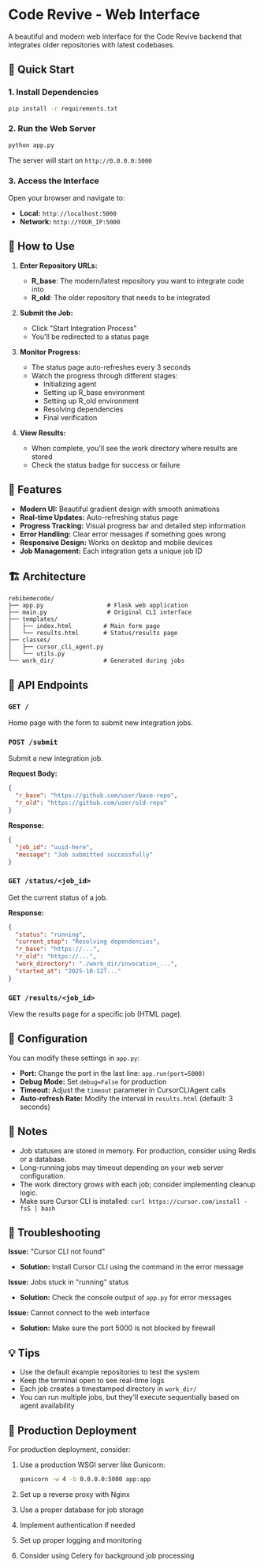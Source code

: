 # Code Revive - Web Interface

A beautiful and modern web interface for the Code Revive backend that integrates older repositories with latest codebases.

## 🚀 Quick Start

### 1. Install Dependencies

```bash
pip install -r requirements.txt
```

### 2. Run the Web Server

```bash
python app.py
```

The server will start on `http://0.0.0.0:5000`

### 3. Access the Interface

Open your browser and navigate to:
- **Local:** `http://localhost:5000`
- **Network:** `http://YOUR_IP:5000`

## 📖 How to Use

1. **Enter Repository URLs:**
   - **R_base**: The modern/latest repository you want to integrate code into
   - **R_old**: The older repository that needs to be integrated

2. **Submit the Job:**
   - Click "Start Integration Process"
   - You'll be redirected to a status page

3. **Monitor Progress:**
   - The status page auto-refreshes every 3 seconds
   - Watch the progress through different stages:
     - Initializing agent
     - Setting up R_base environment
     - Setting up R_old environment
     - Resolving dependencies
     - Final verification

4. **View Results:**
   - When complete, you'll see the work directory where results are stored
   - Check the status badge for success or failure

## 🎨 Features

- **Modern UI:** Beautiful gradient design with smooth animations
- **Real-time Updates:** Auto-refreshing status page
- **Progress Tracking:** Visual progress bar and detailed step information
- **Error Handling:** Clear error messages if something goes wrong
- **Responsive Design:** Works on desktop and mobile devices
- **Job Management:** Each integration gets a unique job ID

## 🏗️ Architecture

```
rebibemecode/
├── app.py                  # Flask web application
├── main.py                 # Original CLI interface
├── templates/
│   ├── index.html         # Main form page
│   └── results.html       # Status/results page
├── classes/
│   ├── cursor_cli_agent.py
│   └── utils.py
└── work_dir/              # Generated during jobs
```

## 🔗 API Endpoints

### `GET /`
Home page with the form to submit new integration jobs.

### `POST /submit`
Submit a new integration job.

**Request Body:**
```json
{
  "r_base": "https://github.com/user/base-repo",
  "r_old": "https://github.com/user/old-repo"
}
```

**Response:**
```json
{
  "job_id": "uuid-here",
  "message": "Job submitted successfully"
}
```

### `GET /status/<job_id>`
Get the current status of a job.

**Response:**
```json
{
  "status": "running",
  "current_step": "Resolving dependencies",
  "r_base": "https://...",
  "r_old": "https://...",
  "work_directory": "./work_dir/invocation_...",
  "started_at": "2025-10-12T..."
}
```

### `GET /results/<job_id>`
View the results page for a specific job (HTML page).

## 🔧 Configuration

You can modify these settings in `app.py`:

- **Port:** Change the port in the last line: `app.run(port=5000)`
- **Debug Mode:** Set `debug=False` for production
- **Timeout:** Adjust the `timeout` parameter in CursorCLIAgent calls
- **Auto-refresh Rate:** Modify the interval in `results.html` (default: 3 seconds)

## 📝 Notes

- Job statuses are stored in memory. For production, consider using Redis or a database.
- Long-running jobs may timeout depending on your web server configuration.
- The work directory grows with each job; consider implementing cleanup logic.
- Make sure Cursor CLI is installed: `curl https://cursor.com/install -fsS | bash`

## 🐛 Troubleshooting

**Issue:** "Cursor CLI not found"
- **Solution:** Install Cursor CLI using the command in the error message

**Issue:** Jobs stuck in "running" status
- **Solution:** Check the console output of `app.py` for error messages

**Issue:** Cannot connect to the web interface
- **Solution:** Make sure the port 5000 is not blocked by firewall

## 💡 Tips

- Use the default example repositories to test the system
- Keep the terminal open to see real-time logs
- Each job creates a timestamped directory in `work_dir/`
- You can run multiple jobs, but they'll execute sequentially based on agent availability

## 🚀 Production Deployment

For production deployment, consider:

1. Use a production WSGI server like Gunicorn:
   ```bash
   gunicorn -w 4 -b 0.0.0.0:5000 app:app
   ```

2. Set up a reverse proxy with Nginx

3. Use a proper database for job storage

4. Implement authentication if needed

5. Set up proper logging and monitoring

6. Consider using Celery for background job processing



